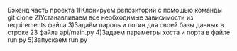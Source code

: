 Бэкенд часть проекта
1)Клонируем репозиторий с помощью команды git clone 
2)Устанавливаем все необходимые зависимости из requirements файла
3)Задаём пароль и логин для своей базы данных в строке 23 файла api/main.py
4)Задаем параметры хоста и порта в файле run.py
5)Запускаем run.py
